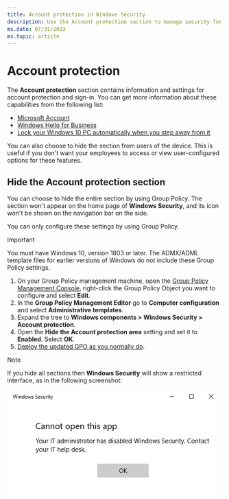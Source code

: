 ```yaml
---
title: Account protection in Windows Security
description: Use the Account protection section to manage security for your account and sign in to Microsoft.
ms.date: 07/31/2023
ms.topic: article
---
```



# Account protection

The **Account protection** section contains information and settings for account protection and sign-in. You can get more information about these capabilities from the following list:

- [Microsoft Account](https://account.microsoft.com/account/faq)
- [Windows Hello for Business](../../../identity-protection/hello-for-business/hello-identity-verification.md)
- [Lock your Windows 10 PC automatically when you step away from it](https://support.microsoft.com/help/4028111/windows-lock-your-windows-10-pc-automatically-when-you-step-away-from)

You can also choose to hide the section from users of the device. This is useful if you don't want your employees to access or view user-configured options for these features.

## Hide the Account protection section

You can choose to hide the entire section by using Group Policy. The section won't appear on the home page of **Windows Security**, and its icon won't be shown on the navigation bar on the side.

You can only configure these settings by using Group Policy.

> [!IMPORTANT]
> You must have Windows 10, version 1803 or later. The ADMX/ADML template files for earlier versions of Windows do not include these Group Policy settings.

1. On your Group Policy management machine, open the [Group Policy Management Console](/previous-versions/windows/it-pro/windows-server-2008-R2-and-2008/cc731212(v=ws.11)), right-click the Group Policy Object you want to configure and select  **Edit**.
1. In the **Group Policy Management Editor** go to **Computer configuration** and select **Administrative templates**.
1. Expand the tree to **Windows components > Windows Security > Account protection**.
1. Open the **Hide the Account protection area** setting and set it to **Enabled**. Select **OK**.
1. [Deploy the updated GPO as you normally do](/windows/win32/srvnodes/group-policy).

> [!NOTE]
> If you hide all sections then **Windows Security** will show a restricted interface, as in the following screenshot:
>
> ![Screenshot of the Windows Security with all sections hidden by Group Policy.](images/wdsc-all-hide.png)
